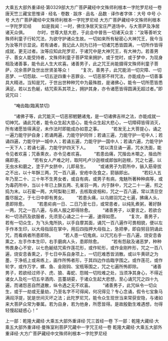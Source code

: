 大乘五大部外重译经·第0329部大方广菩萨藏经中文殊师利根本一字陀罗尼经一卷唐天竺三藏宝思惟译
· 经名 · 卷数 · 跋序
· 品名 · 品数 · 译作者字体：大号 中号 小号
大方广菩萨藏经中文殊师利根本一字陀罗尼经
大方广菩萨藏经中文殊师利根本一字陀罗尼经
　　如是我闻：一时，佛住净居天宝庄严道场中，与大菩萨及净居诸天众俱。
　　尔时，世尊大慈大悲，于此会中普告一切诸天众言：“汝等善听文殊师利童子行轮咒法，为欲守护诸众生故。一切如来所有秘密心大神咒王，我今当为汝等开示显说。若有诵者，我记此人则为已持一切诸咒悉皆圆满，一切所作皆得成就，更无过者。汝等应知此陀罗尼，于诸咒中是大神咒王，有大神力。若善男子、善女人能受持者，文殊师利童子菩萨常来拥护，或于觉时，或于梦中，为现身相及诸善事，能令此人生大欢喜。诸善男子，此之咒王尚能摄得文殊师利童子菩萨，况余菩萨及世出世贤圣等众！
　　“复次，善男子，此咒能消一切灾障、一切恶梦、一切怨敌、一切五逆四重十恶罪业、一切恶邪不祥咒法，亦能成办一切善事具大精进。当知是咒，于世出世种种咒中为最殊胜，是诸佛心，能令一切所愿皆悉满足。若以五色綖，结咒索系其项上，拥护其身，亦令诸愿皆得圆满无超过者。”即说咒曰：

　　“唵齿臨(臨离禁切)

　　“诸佛子等，此咒能灭一切恶邪魍魉诸鬼，是一切诸佛吉祥之法，亦能成就一切神咒。诵此咒者，能令众生起大慈心，能令众生起大悲心，一切障碍皆得消灭，所有诸愿皆得满足，未作法时即能成办如意之事。
　　“若发无上大菩提心，诵之一遍力能守护自身；若诵两遍，力能守护同伴；若诵三遍，力能守护一宅中人；若诵四遍，力能守护一城中人；若诵五遍，力能守护一国中人；若诵六遍，力能守护一天下人；若诵七遍，力能守护四天下人。
　　“若以清旦诵一遍，咒水洗面，能令见者欢喜；咒香熏衣，亦令见者欢喜。
　　“若患齿痛，咒揩齿木嚼之，揩齿所痛即差。
　　“若有女人产难之时，取阿吒卢沙迦根或郎伽利迦根，咒之七遍，以无虫水和磨之，塗于产女脐中，儿即易生。
　　“或诸男子为箭所中，镞入筋骨拔之不出，以十年酥三两，咒一百八遍，安疮中及食之，箭镞即出。
　　“若妇人五年乃至二十、三十年不生男女者，或自有病，或男子有病，鬼魅所著种种病等，或为毒药所中，当以十年已上酥五两、孔雀羽一两，内于酥中，咒之二十一遍，煎之捣为末。以石蜜一两，大呵梨勒三颗，去核取皮相和，咒之一百八遍，常以清旦空腹尽服之，于七日中即有男女。
　　“若患头痛，以乌翅羽咒之七遍，拂痛人头，患即除愈。
　　“若患疟病一日、二日乃至七日，或常患者，以纯乳煮粥，著好酥一两，咒之一百八遍，与病人服之即得除愈。
　　“诸善男子，以要言之，若欲合和一切汤药及欲服者，先须至心诵之二十一遍，速得如愿。
　　“复次，善男子，若有一切众生，为飞头鬼所执，以手自摩其面，诵咒一百八遍作可畏相貌，便以左手作本生印，以大母指屈在掌中，用后四指押大母指上，急把拳，即自努目阴诵此咒，而看病者所患即除。
　　“若人患一切鬼病，以咒咒右手一百八遍，烧安息香熏之，左手作本生印，右手磨病人头，患即除愈。
　　“若有怨敌及诸恶梦，种种怖畏身心不安，以七色綖结咒索作莲花形，或作轮形，或作金刚杵形，咒之一百八遍，烧安息香熏之，于七日中系自身项上，一切厄难悉皆消散。或以牛黄研之为墨，于净纸上或帛练上，画作所怖者形，于其四边作齿臨字围之。或作莲花，或作轮字，或作万字，螺、鱼、金刚钩、宝瓶等围之，咒之七遍所怖即除。
　　“诸善男子，若欲经过师子、虎、狼、毒蛇、怨贼一切险难之处，当须净其身心，不得近诸女人及吃一切五辛酒肉、芸薹胡荽，于诸众生起大悲想，至心诵咒咒之四十九遍，而诸怨恶自然退散，纵令遇之无不欢喜。
　　“诸善男子，此咒纵令一切众生，或于一劫或无量劫，乃至名字不可得闻，何况得见？专心念诵，假令七宝象马满阎浮提，犹是世间灭坏之法；此陀罗尼咒，能令众生现世当来常获安隐，与诸如来大菩萨众常为眷属。若为自身，若为他身，所愿皆得。是故殷勤生难遇想，勿得轻慢起疑惑心！”

上一部：乾隆大藏经·大乘五大部外重译经·咒三首经一卷
下一部：乾隆大藏经·大乘五大部外重译经·曼殊室利菩萨咒藏中一字咒王经一卷
乾隆大藏经·大乘五大部外重译经·大方广菩萨藏经中文殊师利根本一字陀罗尼经